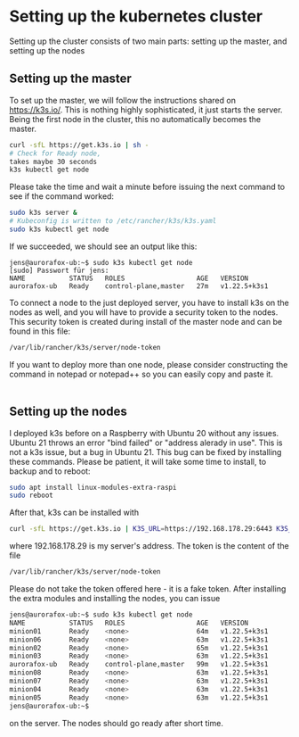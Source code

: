 # Setting up the kubernetes cluster

Setting up the cluster consists of two main parts: setting up the master, and setting up the nodes

## Setting up the master
To set up the master, we will follow the instructions shared on https://k3s.io/. This is nothing highly sophisticated, it just starts the server. Being the first node in the cluster, this no automatically becomes the master.

```bash
curl -sfL https://get.k3s.io | sh -
# Check for Ready node,
takes maybe 30 seconds
k3s kubectl get node
```

Please take the time and wait a minute before issuing the next command to see if the command worked:

```bash
sudo k3s server &
# Kubeconfig is written to /etc/rancher/k3s/k3s.yaml
sudo k3s kubectl get node
```

If we succeeded, we should see an output like this:

```
jens@aurorafox-ub:~$ sudo k3s kubectl get node
[sudo] Passwort für jens: 
NAME           STATUS   ROLES                  AGE   VERSION
aurorafox-ub   Ready    control-plane,master   27m   v1.22.5+k3s1
```

To connect a node to the just deployed server, you have to install k3s on the nodes as well, and you will have to provide a security token to the nodes. This security token is created during install of the master node and can be found in this file:

```bash
/var/lib/rancher/k3s/server/node-token
```

If you want to deploy more than one node, please consider constructing the command in notepad or notepad++ so you can easily copy and paste it.<br/><br/>


## Setting up the nodes

I deployed k3s before on a Raspberry with Ubuntu 20 without any issues. Ubuntu 21 throws an error "bind failed" or "address alerady in use". This is not a k3s issue, but a bug in Ubuntu 21. This bug can be fixed by installing these commands. Please be patient, it will take some time to install, to backup and to reboot:

```bash
sudo apt install linux-modules-extra-raspi
sudo reboot
```

After that, k3s can be installed with

```bash
curl -sfL https://get.k3s.io | K3S_URL=https://192.168.178.29:6443 K3S_TOKEN=K10f578728f969fb6f29557ca082c5abcd95edc3ee5a64ddeff94b3fef7a1c76d9f::server:be45bbb89faedfcc91cfcc78d4d1ab31 sh -
```

where 192.168.178.29 is my server's address. The token is the content of the file 

```bash
/var/lib/rancher/k3s/server/node-token
```

Please do not take the token offered here - it is a fake token. After installing the extra modules and installing the nodes, you can issue 

```bash
jens@aurorafox-ub:~$ sudo k3s kubectl get node
NAME           STATUS   ROLES                  AGE   VERSION
minion01       Ready    <none>                 64m   v1.22.5+k3s1
minion06       Ready    <none>                 63m   v1.22.5+k3s1
minion02       Ready    <none>                 65m   v1.22.5+k3s1
minion03       Ready    <none>                 63m   v1.22.5+k3s1
aurorafox-ub   Ready    control-plane,master   99m   v1.22.5+k3s1
minion08       Ready    <none>                 63m   v1.22.5+k3s1
minion07       Ready    <none>                 63m   v1.22.5+k3s1
minion04       Ready    <none>                 63m   v1.22.5+k3s1
minion05       Ready    <none>                 63m   v1.22.5+k3s1
jens@aurorafox-ub:~$ 
```

on the server. The nodes should go ready after short time.
